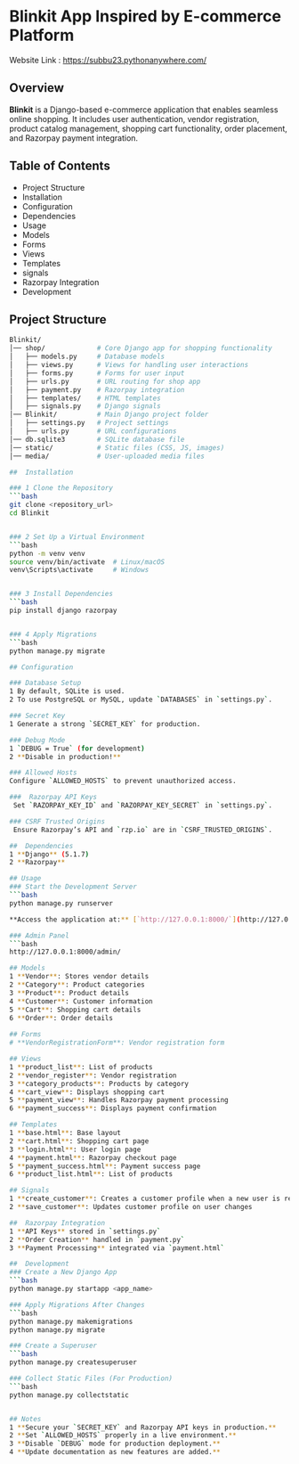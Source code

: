 # Blinkit App Inspired by E-commerce Platform

Website Link :   https://subbu23.pythonanywhere.com/

## Overview
**Blinkit** is a Django-based e-commerce application that enables seamless online shopping. It includes user authentication, vendor registration, product catalog management, shopping cart functionality, order placement, and Razorpay payment integration.


## Table of Contents
- Project Structure
- Installation
- Configuration
- Dependencies
- Usage
- Models
- Forms
- Views
- Templates
- signals
- Razorpay Integration
- Development

## Project Structure
```bash
Blinkit/
│── shop/             # Core Django app for shopping functionality
│   ├── models.py     # Database models
│   ├── views.py      # Views for handling user interactions
│   ├── forms.py      # Forms for user input
│   ├── urls.py       # URL routing for shop app
│   ├── payment.py    # Razorpay integration
│   ├── templates/    # HTML templates
│   ├── signals.py    # Django signals
│── Blinkit/          # Main Django project folder
│   ├── settings.py   # Project settings
│   ├── urls.py       # URL configurations
│── db.sqlite3        # SQLite database file
│── static/           # Static files (CSS, JS, images)
│── media/            # User-uploaded media files

##  Installation

### 1 Clone the Repository
```bash
git clone <repository_url>
cd Blinkit


### 2 Set Up a Virtual Environment
```bash
python -m venv venv
source venv/bin/activate  # Linux/macOS
venv\Scripts\activate     # Windows


### 3 Install Dependencies
```bash
pip install django razorpay


### 4 Apply Migrations
```bash
python manage.py migrate

## Configuration

### Database Setup
1 By default, SQLite is used.
2 To use PostgreSQL or MySQL, update `DATABASES` in `settings.py`.

### Secret Key
1 Generate a strong `SECRET_KEY` for production.

### Debug Mode
1 `DEBUG = True` (for development)
2 **Disable in production!**

### Allowed Hosts
Configure `ALLOWED_HOSTS` to prevent unauthorized access.

###  Razorpay API Keys
 Set `RAZORPAY_KEY_ID` and `RAZORPAY_KEY_SECRET` in `settings.py`.

### CSRF Trusted Origins
 Ensure Razorpay’s API and `rzp.io` are in `CSRF_TRUSTED_ORIGINS`.

##  Dependencies
1 **Django** (5.1.7)
2 **Razorpay**

## Usage
### Start the Development Server
```bash
python manage.py runserver

**Access the application at:** [`http://127.0.0.1:8000/`](http://127.0.0.1:8000/)

### Admin Panel
```bash
http://127.0.0.1:8000/admin/

## Models
1 **Vendor**: Stores vendor details
2 **Category**: Product categories
3 **Product**: Product details
4 **Customer**: Customer information
5 **Cart**: Shopping cart details
6 **Order**: Order details
 
## Forms
# **VendorRegistrationForm**: Vendor registration form

## Views
1 **product_list**: List of products
2 **vendor_register**: Vendor registration
3 **category_products**: Products by category
4 **cart_view**: Displays shopping cart
5 **payment_view**: Handles Razorpay payment processing
6 **payment_success**: Displays payment confirmation

## Templates
1 **base.html**: Base layout
2 **cart.html**: Shopping cart page
3 **login.html**: User login page
4 **payment.html**: Razorpay checkout page
5 **payment_success.html**: Payment success page
6 **product_list.html**: List of products

## Signals
1 **create_customer**: Creates a customer profile when a new user is registered
2 **save_customer**: Updates customer profile on user changes

##  Razorpay Integration
1 **API Keys** stored in `settings.py`
2 **Order Creation** handled in `payment.py`
3 **Payment Processing** integrated via `payment.html`

##  Development
### Create a New Django App
```bash
python manage.py startapp <app_name>

### Apply Migrations After Changes
```bash
python manage.py makemigrations
python manage.py migrate

### Create a Superuser
```bash
python manage.py createsuperuser

### Collect Static Files (For Production)
```bash
python manage.py collectstatic


## Notes
1 **Secure your `SECRET_KEY` and Razorpay API keys in production.**  
2 **Set `ALLOWED_HOSTS` properly in a live environment.**  
3 **Disable `DEBUG` mode for production deployment.**  
4 **Update documentation as new features are added.**  



